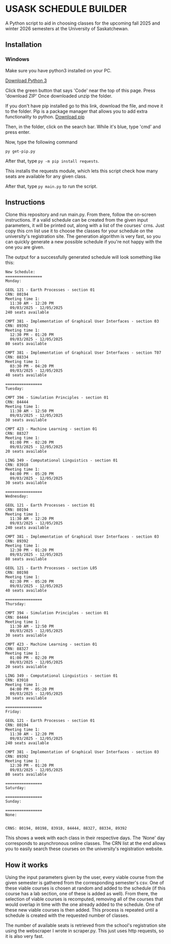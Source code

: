 # USASK SCHEDULE BUILDER

A Python script to aid in choosing classes for the upcoming fall 2025 and winter 2026 semesters
at the University of Saskatchewan.

## Installation

### Windows

Make sure you have python3 installed on your PC.

[Download Python 3](https://www.python.org/)

Click the green button that says 'Code' near the top of this page. Press 'download ZIP'
Once downloaded unzip the folder.

If you don't have pip installed go to this link, download the file, and move it to the folder.
Pip is a package manager that allows you to add extra functionality to python.
[Download pip](https://bootstrap.pypa.io/get-pip.py)

Then, in the folder, click on the search bar. While
it's blue, type 'cmd' and press enter.

Now, type the following command

`py get-pip.py`

After that, type `py -m pip install requests`.

This installs the requests module, which lets this script check how many seats are
available for any given class.

After that, type `py main.py` to run the script.

## Instructions

Clone this repository and run main.py. From there, follow the on-screen instructions. If a valid schedule
can be created from the given input parameters, it will be printed out, along with a list of the courses'
crns. Just copy this crn list use it to choose the classes for your schedule on the university's
registration site. The generation algorithm is very fast, so you can quickly generate a new possible
schedule if you're not happy with the one you are given.

The output for a successfully generated schedule will look something like this:

``` text
New Schedule:
================
Monday:

GEOL 121 - Earth Processes - section 01
CRN: 80194
Meeting time 1:
  11:30 AM - 12:20 PM
  09/03/2025 - 12/05/2025
240 seats available

CMPT 381 - Implementation of Graphical User Interfaces - section 03
CRN: 89392
Meeting time 1:
  12:30 PM - 01:20 PM
  09/03/2025 - 12/05/2025
80 seats available

CMPT 381 - Implementation of Graphical User Interfaces - section T07
CRN: 88334
Meeting time 1:
  03:30 PM - 04:20 PM
  09/03/2025 - 12/05/2025
40 seats available

================
Tuesday:

CMPT 394 - Simulation Principles - section 01
CRN: 84444
Meeting time 1:
  11:30 AM - 12:50 PM
  09/03/2025 - 12/05/2025
30 seats available

CMPT 423 - Machine Learning - section 01
CRN: 88327
Meeting time 1:
  01:00 PM - 02:20 PM
  09/03/2025 - 12/05/2025
20 seats available

LING 349 - Computational Linguistics - section 01
CRN: 83918
Meeting time 1:
  04:00 PM - 05:20 PM
  09/03/2025 - 12/05/2025
30 seats available

================
Wednesday:

GEOL 121 - Earth Processes - section 01
CRN: 80194
Meeting time 1:
  11:30 AM - 12:20 PM
  09/03/2025 - 12/05/2025
240 seats available

CMPT 381 - Implementation of Graphical User Interfaces - section 03
CRN: 89392
Meeting time 1:
  12:30 PM - 01:20 PM
  09/03/2025 - 12/05/2025
80 seats available

GEOL 121 - Earth Processes - section L05
CRN: 80198
Meeting time 1:
  02:30 PM - 05:20 PM
  09/03/2025 - 12/05/2025
40 seats available

================
Thursday:

CMPT 394 - Simulation Principles - section 01
CRN: 84444
Meeting time 1:
  11:30 AM - 12:50 PM
  09/03/2025 - 12/05/2025
30 seats available

CMPT 423 - Machine Learning - section 01
CRN: 88327
Meeting time 1:
  01:00 PM - 02:20 PM
  09/03/2025 - 12/05/2025
20 seats available

LING 349 - Computational Linguistics - section 01
CRN: 83918
Meeting time 1:
  04:00 PM - 05:20 PM
  09/03/2025 - 12/05/2025
30 seats available

================
Friday:

GEOL 121 - Earth Processes - section 01
CRN: 80194
Meeting time 1:
  11:30 AM - 12:20 PM
  09/03/2025 - 12/05/2025
240 seats available

CMPT 381 - Implementation of Graphical User Interfaces - section 03
CRN: 89392
Meeting time 1:
  12:30 PM - 01:20 PM
  09/03/2025 - 12/05/2025
80 seats available

================
Saturday:

================
Sunday:

================
None:


CRNS: 80194, 80198, 83918, 84444, 88327, 88334, 89392
```

This shows a week with each class in their respective days. The 'None' day corresponds to asynchronous online classes.
The CRN list at the end allows you to easily search these courses on the university's registration website.

## How it works

Using the input parameters given by the user, every viable course from the given semester is gathered
from the corresponding semester's csv. One of these viable courses is chosen at random and added to the
schedule (if this course has a lab section, one of these is added as well). From there, the selection of
viable courses is recomputed, removing all of the courses that would overlap in time with the one
already added to the schedule. One of these new viable courses is then added. This process is repeated
until a schedule is created with the requested number of classes.

The number of available seats is retrieved from the school's registration site using
the webscraper I wrote in scraper.py. This just uses http requests, so it is also very fast.
